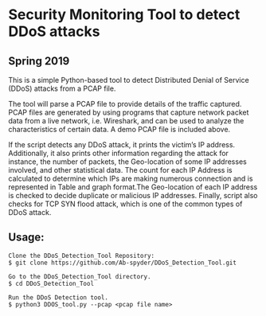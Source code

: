 # Security Monitoring Tool to detect DDoS attacks
## Spring 2019
This is a simple Python-based tool to detect Distributed Denial of Service (DDoS) attacks from a PCAP file.

The tool will parse a PCAP file to provide details of the traffic captured. PCAP files are generated
by using programs that capture network packet data from a live network, i.e. Wireshark, and can
be used to analyze the characteristics of certain data. A demo PCAP file is included above. 

If the script detects any DDoS attack, it prints the victim’s IP address. Additionally, it also prints other information regarding the attack for instance, the number of packets, the Geo-location of some IP addresses involved, and other statistical data. The count for each IP Address is calculated to determine which IPs are making numerous connection and is represented in Table and graph format.The Geo-location of each IP address is checked to decide duplicate or malicious IP addresses. Finally, script also checks for TCP SYN flood attack, which is one of the common types of DDoS attack.

## Usage:
```
Clone the DDoS_Detection_Tool Repository:
$ git clone https://github.com/Ab-spyder/DDoS_Detection_Tool.git

Go to the DDoS_Detection_Tool directory.
$ cd DDoS_Detection_Tool

Run the DDoS Detection tool.
$ python3 DDOS_tool.py --pcap <pcap file name>

```
